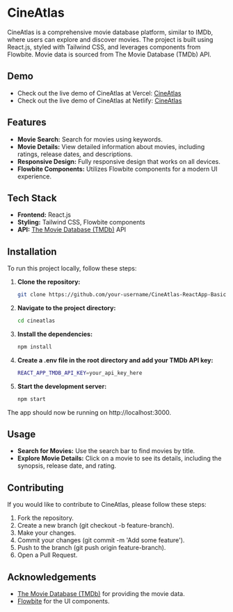 # CineAtlas

CineAtlas is a comprehensive movie database platform, similar to IMDb, where users can explore and discover movies. The project is built using React.js, styled with Tailwind CSS, and leverages components from Flowbite. Movie data is sourced from The Movie Database (TMDb) API.

## Demo

- Check out the live demo of CineAtlas at Vercel: [CineAtlas](https://cineatlas.vercel.app/)
- Check out the live demo of CineAtlas at Netlify: [CineAtlas](https://cineatlas.netlify.app/)

## Features

- **Movie Search:** Search for movies using keywords.
- **Movie Details:** View detailed information about movies, including ratings, release dates, and descriptions.
- **Responsive Design:** Fully responsive design that works on all devices.
- **Flowbite Components:** Utilizes Flowbite components for a modern UI experience.

## Tech Stack

- **Frontend:** React.js
- **Styling:** Tailwind CSS, Flowbite components
- **API:** [The Movie Database (TMDb)](https://www.themoviedb.org/) API

## Installation

To run this project locally, follow these steps:

1. **Clone the repository:**
   ```bash
   git clone https://github.com/your-username/CineAtlas-ReactApp-Basic.git
   
2. **Navigate to the project directory:**
   ```bash
   cd cineatlas
   
3. **Install the dependencies:**
   ```bash
   npm install

4. **Create a .env file in the root directory and add your TMDb API key:**
   ```bash
   REACT_APP_TMDB_API_KEY=your_api_key_here

5. **Start the development server:**
   ```bash
   npm start
  The app should now be running on http://localhost:3000.

## Usage
- **Search for Movies:** Use the search bar to find movies by title.
- **Explore Movie Details:** Click on a movie to see its details, including the synopsis, release date, and rating.

## Contributing
If you would like to contribute to CineAtlas, please follow these steps:
1. Fork the repository.
2. Create a new branch (git checkout -b feature-branch).
3. Make your changes.
4. Commit your changes (git commit -m 'Add some feature').
5. Push to the branch (git push origin feature-branch).
6. Open a Pull Request.

## Acknowledgements 
- [The Movie Database (TMDb)](https://www.themoviedb.org/) for providing the movie data.
- [Flowbite](https://flowbite.com/) for the UI components.
